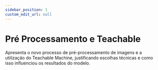 ```yaml
---
sidebar_position: 1
custom_edit_url: null
---
```


# Pré Processamento e Teachable

Apresenta o novo processo de pré-processamento de imagens e a utilização do Teachable Machine, justificando escolhas técnicas e como isso influenciou os resultados do modelo.


